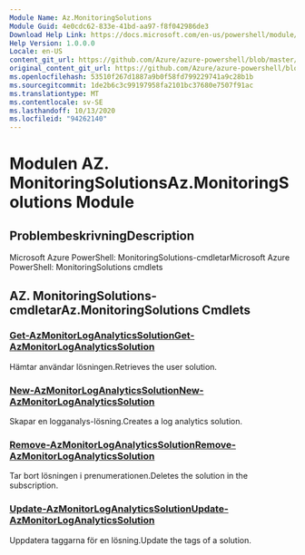 ```yaml
---
Module Name: Az.MonitoringSolutions
Module Guid: 4e0cdc62-833e-41bd-aa97-f8f042986de3
Download Help Link: https://docs.microsoft.com/en-us/powershell/module/az.monitoringsolutions
Help Version: 1.0.0.0
Locale: en-US
content_git_url: https://github.com/Azure/azure-powershell/blob/master/src/MonitoringSolutions/help/Az.MonitoringSolutions.md
original_content_git_url: https://github.com/Azure/azure-powershell/blob/master/src/MonitoringSolutions/help/Az.MonitoringSolutions.md
ms.openlocfilehash: 53510f267d1887a9b0f58fd799229741a9c28b1b
ms.sourcegitcommit: 1de2b6c3c99197958fa2101bc37680e7507f91ac
ms.translationtype: MT
ms.contentlocale: sv-SE
ms.lasthandoff: 10/13/2020
ms.locfileid: "94262140"
---
```

# <span data-ttu-id="68eec-101">Modulen AZ. MonitoringSolutions</span><span class="sxs-lookup"><span data-stu-id="68eec-101">Az.MonitoringSolutions Module</span></span>
## <span data-ttu-id="68eec-102">Problembeskrivning</span><span class="sxs-lookup"><span data-stu-id="68eec-102">Description</span></span>
<span data-ttu-id="68eec-103">Microsoft Azure PowerShell: MonitoringSolutions-cmdletar</span><span class="sxs-lookup"><span data-stu-id="68eec-103">Microsoft Azure PowerShell: MonitoringSolutions cmdlets</span></span>

## <span data-ttu-id="68eec-104">AZ. MonitoringSolutions-cmdletar</span><span class="sxs-lookup"><span data-stu-id="68eec-104">Az.MonitoringSolutions Cmdlets</span></span>
### [<span data-ttu-id="68eec-105">Get-AzMonitorLogAnalyticsSolution</span><span class="sxs-lookup"><span data-stu-id="68eec-105">Get-AzMonitorLogAnalyticsSolution</span></span>](Get-AzMonitorLogAnalyticsSolution.md)
<span data-ttu-id="68eec-106">Hämtar användar lösningen.</span><span class="sxs-lookup"><span data-stu-id="68eec-106">Retrieves the user solution.</span></span>

### [<span data-ttu-id="68eec-107">New-AzMonitorLogAnalyticsSolution</span><span class="sxs-lookup"><span data-stu-id="68eec-107">New-AzMonitorLogAnalyticsSolution</span></span>](New-AzMonitorLogAnalyticsSolution.md)
<span data-ttu-id="68eec-108">Skapar en logganalys-lösning.</span><span class="sxs-lookup"><span data-stu-id="68eec-108">Creates a log analytics solution.</span></span>

### [<span data-ttu-id="68eec-109">Remove-AzMonitorLogAnalyticsSolution</span><span class="sxs-lookup"><span data-stu-id="68eec-109">Remove-AzMonitorLogAnalyticsSolution</span></span>](Remove-AzMonitorLogAnalyticsSolution.md)
<span data-ttu-id="68eec-110">Tar bort lösningen i prenumerationen.</span><span class="sxs-lookup"><span data-stu-id="68eec-110">Deletes the solution in the subscription.</span></span>

### [<span data-ttu-id="68eec-111">Update-AzMonitorLogAnalyticsSolution</span><span class="sxs-lookup"><span data-stu-id="68eec-111">Update-AzMonitorLogAnalyticsSolution</span></span>](Update-AzMonitorLogAnalyticsSolution.md)
<span data-ttu-id="68eec-112">Uppdatera taggarna för en lösning.</span><span class="sxs-lookup"><span data-stu-id="68eec-112">Update the tags of a solution.</span></span>

